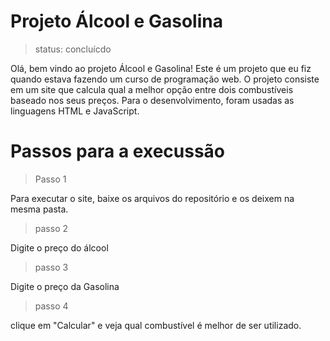 <h1>Projeto Álcool e Gasolina</h1>

> status: concluícdo

Olá, bem vindo ao projeto Álcool e Gasolina!
Este é um projeto que eu fiz quando estava fazendo um curso de programação web.
O projeto consiste em um site que calcula qual a melhor opção entre dois combustíveis baseado nos seus preços. 
Para o desenvolvimento, foram usadas as linguagens HTML e JavaScript.

<h1>Passos para a execussão</h1>

> Passo 1

Para executar o site, baixe os arquivos do repositório e os deixem na mesma pasta.

> passo 2

Digite o preço do álcool

> passo 3

Digite o preço da Gasolina

> passo 4

clique em "Calcular" e veja qual combustível é melhor de ser utilizado.

